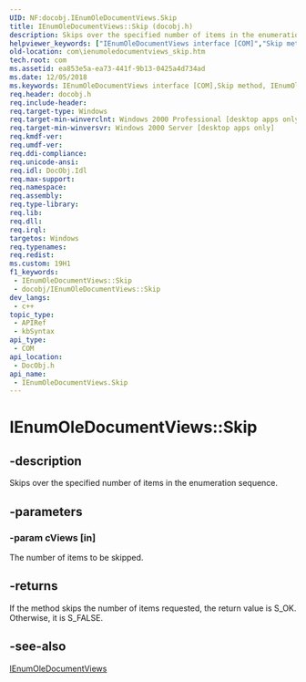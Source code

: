 ```yaml
---
UID: NF:docobj.IEnumOleDocumentViews.Skip
title: IEnumOleDocumentViews::Skip (docobj.h)
description: Skips over the specified number of items in the enumeration sequence.
helpviewer_keywords: ["IEnumOleDocumentViews interface [COM]","Skip method","IEnumOleDocumentViews.Skip","IEnumOleDocumentViews::Skip","Skip","Skip method [COM]","Skip method [COM]","IEnumOleDocumentViews interface","_ole_ienumoledocumentviews_skip","com.ienumoledocumentviews_skip","docobj/IEnumOleDocumentViews::Skip"]
old-location: com\ienumoledocumentviews_skip.htm
tech.root: com
ms.assetid: ea853e5a-ea73-441f-9b13-0425a4d734ad
ms.date: 12/05/2018
ms.keywords: IEnumOleDocumentViews interface [COM],Skip method, IEnumOleDocumentViews.Skip, IEnumOleDocumentViews::Skip, Skip, Skip method [COM], Skip method [COM],IEnumOleDocumentViews interface, _ole_ienumoledocumentviews_skip, com.ienumoledocumentviews_skip, docobj/IEnumOleDocumentViews::Skip
req.header: docobj.h
req.include-header: 
req.target-type: Windows
req.target-min-winverclnt: Windows 2000 Professional [desktop apps only]
req.target-min-winversvr: Windows 2000 Server [desktop apps only]
req.kmdf-ver: 
req.umdf-ver: 
req.ddi-compliance: 
req.unicode-ansi: 
req.idl: DocObj.Idl
req.max-support: 
req.namespace: 
req.assembly: 
req.type-library: 
req.lib: 
req.dll: 
req.irql: 
targetos: Windows
req.typenames: 
req.redist: 
ms.custom: 19H1
f1_keywords:
 - IEnumOleDocumentViews::Skip
 - docobj/IEnumOleDocumentViews::Skip
dev_langs:
 - c++
topic_type:
 - APIRef
 - kbSyntax
api_type:
 - COM
api_location:
 - DocObj.h
api_name:
 - IEnumOleDocumentViews.Skip
---
```


# IEnumOleDocumentViews::Skip


## -description

Skips over the specified number of items in the enumeration sequence.

## -parameters

### -param cViews [in]

The number of items to be skipped.

## -returns

If the method skips the number of items requested, the return value is S_OK. Otherwise, it is S_FALSE.

## -see-also

<a href="https://docs.microsoft.com/windows/desktop/api/docobj/nn-docobj-ienumoledocumentviews">IEnumOleDocumentViews</a>

